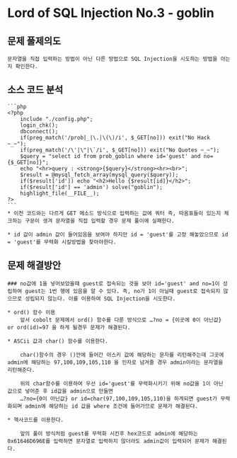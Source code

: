 # Lord of SQL Injection No.3 - goblin

## 문제 풀제의도
    
    문자열을 직접 입력하는 방법이 아닌 다른 방법으로 SQL Injection을 시도하는 방법을 아는지 확인한다.

## 소스 코드 분석

    ```php
    <?php 
        include "./config.php"; 
        login_chk(); 
        dbconnect(); 
        if(preg_match('/prob|_|\.|\(\)/i', $_GET[no])) exit("No Hack ~_~"); 
        if(preg_match('/\'|\"|\`/i', $_GET[no])) exit("No Quotes ~_~"); 
        $query = "select id from prob_goblin where id='guest' and no={$_GET[no]}"; 
        echo "<hr>query : <strong>{$query}</strong><hr><br>"; 
        $result = @mysql_fetch_array(mysql_query($query)); 
        if($result['id']) echo "<h2>Hello {$result[id]}</h2>"; 
        if($result['id'] == 'admin') solve("goblin");
        highlight_file(__FILE__); 
    ?>
    ```
    * 이전 코드와는 다르게 GET 메소드 방식으로 입력하는 값에 쿼터 즉, 따옴표들이 있는지 체크하는 구문이 생겨 문자열을 직접 입력할 경우 문제 풀이에 실패한다.

    * id 값이 admin 값이 들어있음을 보여야 하지만 id = 'guest'를 고정 해놓았으므로 id = 'guest'를 무력화 시킬방법을 찾아야한다.

## 문제 해결방안

    ### no값에 1을 넣어보았을때 guest로 접속되는 것을 보아 id='guest' and no=1이 성립하여 guest는 1번 행에 있음을 알 수 있다. 즉, no가 1이 아닐때 guest로 접속되지 않으므로 성립되지 않는다. 이를 이용하여 SQL Injection을 시도한다.

    * ord() 함수 이용
        앞서 cobolt 문제에서 ord() 함수를 다룬 방식으로 …?no = {이곳에 0이 아닌값} or ord(id)=97 을 하게 될경우 문제가 해결된다.
    
    * ASCii 값과 char() 함수를 이용한다.

        char()함수의 경우 ()안에 들어간 아스키 값에 해당하는 문자를 리턴해주는데 그곳에 admin에 해당하는 97,100,109,105,110 을 인자로 넘겨줄 경우 admin이라는 문자열을 리턴해준다. 

        위의 char함수를 이용하여 우선 id='guest'를 무력화시키기 위해 no값을 1이 아닌 값으로 넣어준 후 id값을 admin으로 만들면 
        …?no={0이 아닌값} or id=char(97,100,109,105,110)을 하게되면 guest가 무력화되며 admin에 해당하는 id 값을 where 조건에 들어가므로 문제가 해결된다.

    * 헥사코드를 이용한다.
    
        앞의 풀이 방식처럼 guest를 무력화 시킨후 hex코드로 admin에 해당하는 0x61646D696E를 입력하면 문자열로 입력하지 않더라도 admin값이 입력되어 문제가 해결된다.